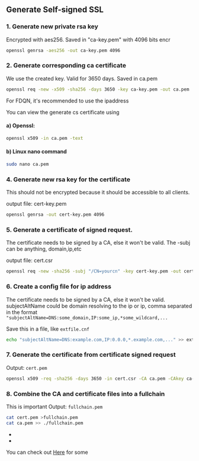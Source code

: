 
## Generate Self-signed SSL

### 1. Generate new private rsa key

Encrypted with aes256. Saved in "ca-key.pem" with 4096 bits encr

```bash
openssl genrsa -aes256 -out ca-key.pem 4096
```

### 2. Generate corresponding ca certificate

We use the created key. Valid for 3650 days. Saved in ca.pem



```bash
openssl req -new -x509 -sha256 -days 3650 -key ca-key.pem -out ca.pem
```

For FDQN, it's recommended to use the ipaddress

You can view the generate cs certificate using

#### a) Openssl:
```bash
openssl x509 -in ca.pem -text
```


#### b) Linux nano command

```bash
sudo nano ca.pem
```

### 4. Generate new rsa key for the certificate

This should not be encrypted because it should be accessible to all clients.

output file: cert-key.pem

```bash
openssl genrsa -out cert-key.pem 4096
```

### 5. Generate a certificate of signed request.

The certificate needs to be signed by a CA, else it won't be valid.
The -subj can be anything, domain,ip,etc

output file: cert.csr

```bash
openssl req -new -sha256 -subj "/CN=yourcn" -key cert-key.pem -out cert.csr
```

### 6. Create a config file for ip address

The certificate needs to be signed by a CA, else it won't be valid.
subjectAltName could be domain resolving to the ip or ip, comma separated
in the format ```"subjectAltName=DNS:some_domain,IP:some_ip,*some_wildcard,...```

Save this in a file, like ```extfile.cnf```


```bash
echo "subjectAltName=DNS:example.com,IP:0.0.0,*.example.com,..." >> extfile.cnf
```

### 7. Generate the certificate from certificate signed request

Output: ```cert.pem```


```bash
openssl x509 -req -sha256 -days 3650 -in cert.csr -CA ca.pem -CAkey ca-key.pem -out cert.pem -extfile extfile.cnf -CAcrateserial
```

### 8. Combine the CA and certificate files into a fullchain

This is important
Output: ```fullchain.pem```


```bash
cat cert.pem >fullchain.pem
cat ca.pem >> ./fullchain.pem
```





- 
- 

You can check out [Here]('')  for some






